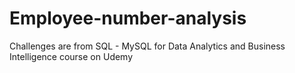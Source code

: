 # Employee-number-analysis
Challenges are from SQL - MySQL for Data Analytics and Business Intelligence course on Udemy
